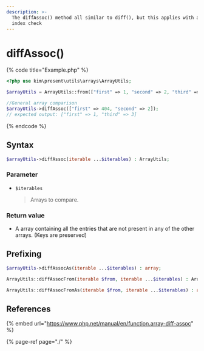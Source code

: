 ```yaml
---
description: >-
  The diffAssoc() method all similar to diff(), but this applies with additional
  index check
---
```


# diffAssoc\(\)

{% code title="Example.php" %}
```php
<?php use kim\present\utils\arrays\ArrayUtils;

$arrayUtils = ArrayUtils::from(["first" => 1, "second" => 2, "third" => 3]);

//General array comparison
$arrayUtils->diffAssoc(["first" => 404, "second" => 2]);
// expected output: ["first" => 1, "third" => 3]
```
{% endcode %}

## Syntax

```php
$arrayUtils->diffAssoc(iterable ...$iterables) : ArrayUtils;
```

### Parameter

* `$iterables`

  > Arrays to compare.

### Return value

* A array containing all the entries that are not present in any of the other arrays. \(Keys are preserved\)

## Prefixing

```php
$arrayUtils->diffAssocAs(iterable ...$iterables) : array;
```

```php
ArrayUtils::diffAssocFrom(iterable $from, iterable ...$iterables) : ArrayUtils;
```

```php
ArrayUtils::diffAssocFromAs(iterable $from, iterable ...$iterables) : array;
```

## References

{% embed url="https://www.php.net/manual/en/function.array-diff-assoc" %}

{% page-ref page="./" %}



